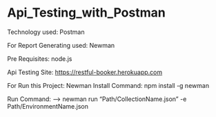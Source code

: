 # Api_Testing_with_Postman

Technology used:
Postman

For Report Generating used:
Newman

Pre Requisites:
node.js

Api Testing Site:
 https://restful-booker.herokuapp.com
 
 For Run this Project:
 Newman Install Command: npm install -g newman
 
Run Command:
--> newman run “Path/CollectionName.json” -e Path/EnvironmentName.json
